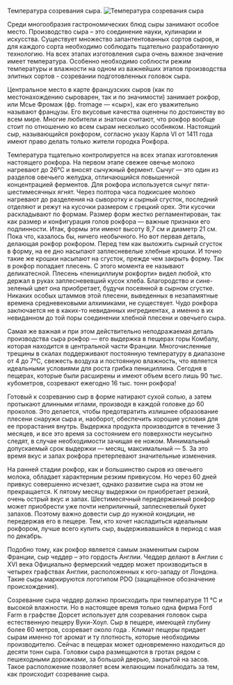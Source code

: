 Температура созревания сыра.
![Температура созревания сыра](/images/Kulinar/Chesse/cheese6.jpg 'Температура созревания сыра')

Среди многообразия гастрономических блюд сыры занимают особое место. Производство сыра – это соединение науки, кулинарии и искусства. Существует множество запантентованных сортов сыров, и для каждого сорта необходимо соблюдать тщательно разработанную технологию. На всех этапах изготовления сыра очень важное значение имеет температура. Особенно необходимо соблюсти режим температуры и влажности на одном из важнейших этапов производства элитных сортов - созревании подготовленных головок сыра. 

Центральное место в карте французских сыров (как по местонахождению сыроварен, так и по значимости) занимает рокфор, или Мсье Фромаж (фр. fromage — «сыр»), как его уважительно называют французы. Его вкусовые качества оценены по достоинству во всем мире. Многие любители и знатоки считают, что рокфор вообще стоит по отношению ко всем сырам несколько особняком. Настоящий сыр, называющийся рокфором, согласно указу Карла VI от 1411 года имеют право делать только жители городка Рокфора. 

Температура тщательно контролируется на всех этапах изготовления настоящего рокфора. На первом этапе свежее овечье молоко нагревают до 26°С и вносят сычужный фермент. Сычуг — это один из разделов овечьего желудка, отличающийся повышенной концентрацией ферментов. Для рокфора используется сычуг пяти-шестимесячных ягнят. Через полтора часа подкисшее молоко нагревают до разделения на сыворотку и сырный сгусток, последний отделяют и режут на кусочки размером с грецкий орех. Эти кусочки раскладывают по формам. Размер форм жестко регламентирован, так как размер и конфигурация голов рокфора — важные признаки его подлинности. Итак, формы эти имеют высоту 8,7 см и диаметр 21 см. Пока что, казалось бы, ничего необычного. Но вот первая деталь, делающая рокфор рокфором. Перед тем как выложить сырный сгусток в форму, на ее дно насыпают заплесневелые хлебные крошки. И точно такие же крошки насыпают на сгусток, прежде чем закрыть форму. Так в рокфор попадает плесень. С этого момента ее называют деликатесной. Плесень «пенициллиум рокфорти» видел любой, кто держал в руках заплесневевший кусок хлеба. Благородство и сине-зеленый цвет она приобретает, будучи посеянной в сырном сгустке. Никаких особых штаммов этой плесени, выведенных в незапамятные времена средневековыми алхимиками, не существует. Чудо рокфора заключается не в каких-то невиданных ингредиентах, а именно в их невиданном до той поры соединении хлебной плесени и овечьего сыра. 

Самая же важная и при этом действительно неподражаемая деталь производства сыра рокфор — его выдержка в пещерах горы Комбалу, которая находится в центральной части Франции. Многочисленные трещины в скалах поддерживают постоянную температуру в диапазоне от 4 до 7°С, свежесть воздуха и постоянную влажность, что является идеальными условиями для роста грибка пенициллина. Сегодня в пещерах, которые были расширены и имеют объем всего лишь 90 тыс. кубометров, созревают ежегодно 16 тыс. тонн рокфора!

Готовый к созреванию сыр в форме натирают сухой солью, а затем протыкают длинными иглами, производя в каждой головке до 60 проколов. Это делается, чтобы предотвратить излишнее образование плесени снаружи сыра и, наоборот, обеспечить хорошие условия для ее прорастания внутрь. Выдержка продукта производится в течение 3 месяцев, и все это время за состоянием его поверхности неусыпно следят, в случае необходимости зачищая ее ножом. Минимальный допускаемый срок выдержки — месяц, максимальный — 5. За это время вкус и запах рокфора претерпевают значительные изменения.

На ранней стадии рокфор, как и большинство сыров из овечьего молока, обладает характерным резким привкусом. Но через 60 дней привкус совершенно исчезает, однако развитие сыра на этом не прекращается. К пятому месяцу выдержки он приобретает резкий, очень острый вкус и запах. Шестимесячный передержанный рокфор может приобрести уже почти неприличный, заплесневелый букет запахов. Поэтому важно довести сыр до нужной кондиции, не передержав его в пещере. Тем, кто хочет насладиться идеальным рокфором, лучше всего купить сыр, выдерживавшийся в период с мая по декабрь.

Подобно тому, как рокфор является самым знаменитым сыром Франции, сыр чеддер – это гордость Англии. Чеддер делают в Англии с XVI века Официально фермерский чеддер может производиться в четырех графствах Англии, расположенных к юго-западу от Лондона. Такие сыры маркируются логотипом PDO (защищённое обозначение происхождения).

Созревание сыра чеддер должно происходить при температуре 11 °С и высокой влажности. Но в настоящее время только одна фирма Ford Farm в графстве Дорсет использует для созревания головок сыра естественную пещеру Вуки-Хоул. Сыр в пещере, имеющей глубину более 60 метров, созревает около года . Климат пещеры придает сырам именно тот аромат и ту плотность, которые необходимы производителю. Сейчас в пещерах может одновременно находиться до десяти тонн сыра. Головки сыра размещаются в гротах рядом с пешеходными дорожками, за большой дверью, закрытой на засов. Такое расположение позволяет всем желающим понаблюдать за тем, как происходит созревание сыра.
